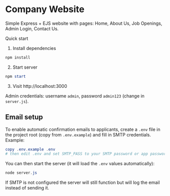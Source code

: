 # Company Website

Simple Express + EJS website with pages: Home, About Us, Job Openings, Admin Login, Contact Us.

Quick start

1. Install dependencies

```powershell
npm install
```

2. Start server

```powershell
npm start
```

3. Visit http://localhost:3000

Admin credentials: username `admin`, password `admin123` (change in `server.js`).

Email setup
-----------
To enable automatic confirmation emails to applicants, create a `.env` file in the project root (copy from `.env.example`) and fill in SMTP credentials. Example:

```powershell
copy .env.example .env
# then edit .env and set SMTP_PASS to your SMTP password or app password
```

You can then start the server (it will load the `.env` values automatically):

```powershell
node server.js
```

If SMTP is not configured the server will still function but will log the email instead of sending it.
